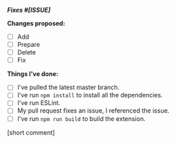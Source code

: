 ***Fixes #[ISSUE]***

**Changes proposed:**
* [ ] Add
* [ ] Prepare
* [ ] Delete
* [ ] Fix

**Things I've done:**
* [ ] I've pulled the latest master branch.
* [ ] I've run `npm install` to install all the dependencies.
* [ ] I've run ESLint.
* [ ] My pull request fixes an issue, I referenced the issue.
* [ ] I've run `npm run build` to build the extension.

[short comment]
